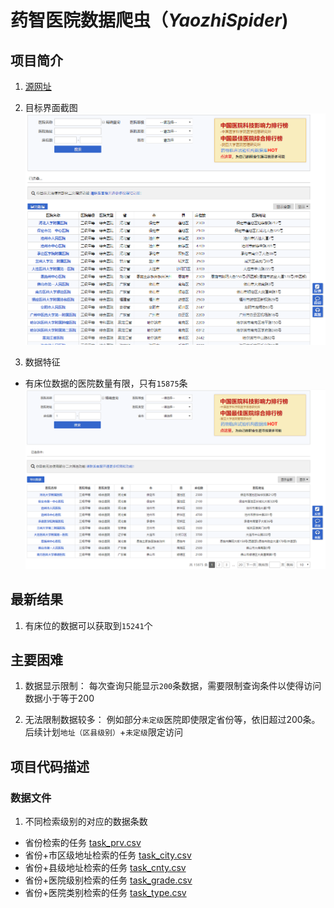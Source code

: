 # 药智医院数据爬虫（*YaozhiSpider*)

## 项目简介

1. [源网址](https://db.yaozh.com/hmap?name=&grade=%E5%85%A8%E9%83%A8&address=&type=%E5%85%A8%E9%83%A8&bedstr=&bedend=&province=%E5%85%A8%E9%83%A8) 

2. 目标界面截图![](_utils/源网址界面截图.PNG)

3. 数据特征

  - 有床位数据的医院数量有限，只有`15875`条![](_utils/有床位数据.PNG)
  
## 最新结果

1. 有床位的数据可以获取到`15241`个

## 主要困难

1. 数据显示限制： 每次查询只能显示`200`条数据，需要限制查询条件以使得访问数据小于等于200

2. 无法限制数据较多： 例如部分`未定级`医院即使限定省份等，依旧超过200条。后续计划`地址（区县级别）`+`未定级`限定访问

## 项目代码描述

### 数据文件

1. 不同检索级别的对应的数据条数
  - 省份检索的任务 [task_prv.csv](_utils/task_prv.csv)
  - 省份+市区级地址检索的任务 [task_city.csv](_utils/task_city.csv)
  - 省份+县级地址检索的任务 [task_cnty.csv](_utils/task_cnty.csv)
  - 省份+医院级别检索的任务 [task_grade.csv](_utils/task_grade.csv)
  - 省份+医院类别检索的任务 [task_type.csv](_utils/task_type.csv)